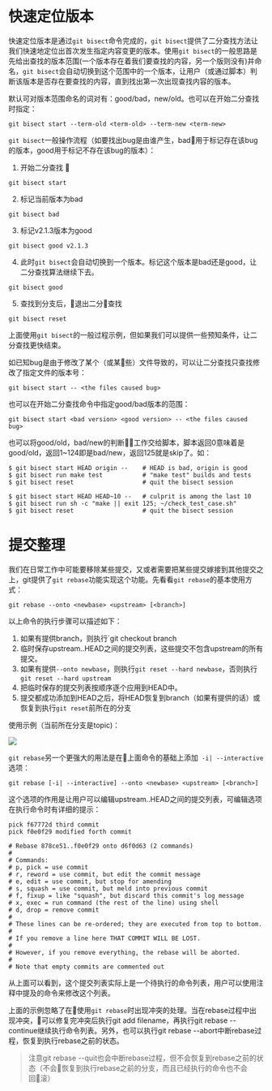 # 快速定位版本

快速定位版本是通过`git bisect`命令完成的，`git bisect`提供了二分查找方法让我们快速地定位出首次发生指定内容变更的版本。使用`git bisect`的一般思路是先给出查找的版本范围(一个版本存在着我们要查找的内容，另一个版则没有)并命名，`git bisect`会自动切换到这个范围中的一个版本，让用户（或通过脚本）判断该版本是否存在要查找的内容，直到找出第一次出现查找内容的版本。

默认可对版本范围命名的词对有：good/bad，new/old。也可以在开始二分查找时指定：

```
git bisect start --term-old <term-old> --term-new <term-new>
```

`git bisect`一般操作流程（如要找出bug是由谁产生，bad用于标记存在该bug的版本，good用于标记不存在该bug的版本）：

1. 开始二分查找

```
git bisect start
````

2. 标记当前版本为bad

```
git bisect bad
```

3. 标记v2.1.3版本为good

```
git bisect good v2.1.3
```

4. 此时`git bisect`会自动切换到一个版本。标记这个版本是bad还是good，让二分查找算法继续下去。

```
git bisect good
```

5. 查找到分支后，退出二分查找

```
git bisect reset
```
    
上面使用`git bisect`的一般过程示例，但如果我们可以提供一些预知条件，让二分查找更快结束。

如已知bug是由于修改了某个（或某些）文件导致的，可以让二分查找只查找修改了指定文件的版本号：

```
git bisect start -- <the files caused bug>
```

也可以在开始二分查找命令中指定good/bad版本的范围：

```
git bisect start <bad version> <good version> -- <the files caused bug>
```

也可以将good/old，bad/new的判断工作交给脚本，脚本返回0意味着是good/old，返回1~124即是bad/new，返回125就是skip了。如：

```shell
$ git bisect start HEAD origin --    # HEAD is bad, origin is good
$ git bisect run make test           # "make test" builds and tests
$ git bisect reset                   # quit the bisect session
```

```shell
$ git bisect start HEAD HEAD~10 --   # culprit is among the last 10
$ git bisect run sh -c "make || exit 125; ~/check_test_case.sh"
$ git bisect reset                   # quit the bisect session
```

# 提交整理

我们在日常工作中可能要移除某些提交，又或者需要把某些提交嫁接到其他提交之上，git提供了`git rebase`功能实现这个功能。先看看`git rebase`的基本使用方式：

```shell
git rebase --onto <newbase> <upstream> [<branch>]
```

以上命令的执行步骤可以描述如下：

1. 如果有提供branch，则执行`git checkout branch
2. 临时保存upstream..HEAD之间的提交列表，这些提交不包含upstream的所有提交。
3. 如果有提供`--onto newbase`，则执行`git reset --hard newbase`，否则执行`git reset --hard upstream`
4. 把临时保存的提交列表按顺序逐个应用到HEAD中。
5. 提交都成功添加到HEAD之后，将HEAD恢复到branch（如果有提供的话）或恢复到执行`git reset`前所在的分支

使用示例（当前所在分支是topic)：

![](https://sin90lzc.github.io/images/git/git_base_example.png)

`git rebase`另一个更强大的用法是在上面命令的基础上添加` -i| --interactive`选项：

```shell
git rebase [-i| --interactive] --onto <newbase> <upstream> [<branch>]
```

这个选项的作用是让用户可以编辑upstream..HEAD之间的提交列表，可编辑选项在执行命令时有详细的提示：

```shell
pick f67772d third commit
pick f0e0f29 modified forth commit

# Rebase 878ce51..f0e0f29 onto d6f0d63 (2 commands)
#
# Commands:
# p, pick = use commit
# r, reword = use commit, but edit the commit message
# e, edit = use commit, but stop for amending
# s, squash = use commit, but meld into previous commit
# f, fixup = like "squash", but discard this commit's log message
# x, exec = run command (the rest of the line) using shell
# d, drop = remove commit
#
# These lines can be re-ordered; they are executed from top to bottom.
#
# If you remove a line here THAT COMMIT WILL BE LOST.
#
# However, if you remove everything, the rebase will be aborted.
#
# Note that empty commits are commented out
```

从上面可以看到，这个提交列表实际上是一个待执行的命令列表，用户可以使用注释中提及的命令来修改这个列表。

上面的示例忽略了在使用`git rebase`时出现冲突的处理。当在rebase过程中出现冲突，可以修复完冲突后执行git add filename，再执行git rebase --continue继续执行命令列表。另外，也可以执行git rebase --abort中断rebase过程，恢复到执行rebase之前的状态。

> 注意git rebase --quit也会中断rebase过程，但不会恢复到rebase之前的状态（不会恢复到执行rebase之前的分支，而且已经执行的命令也不会回滚）




